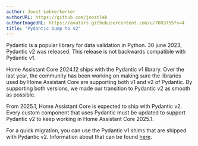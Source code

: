 ```yaml
---
author: Joost Lekkerkerker
authorURL: https://github.com/joostlek
authorImageURL: https://avatars.githubusercontent.com/u/7083755?v=4
title: "Pydantic bump to v2"
---
```


Pydantic is a popular library for data validation in Python.
30 june 2023, Pydantic v2 was released.
This release is not backwards compatible with Pydantic v1.

Home Assistant Core 2024.12 ships with the Pydantic v1 library.
Over the last year, the community has been working on making sure the libraries used by Home Assistant Core are supporting both v1 and v2 of Pydantic.
By supporting both versions, we made our transition to Pydantic v2 as smooth as possible.

From 2025.1, Home Assistant Core is expected to ship with Pydantic v2.
Every custom component that uses Pydantic must be updated to support Pydantic v2 to keep working in Home Assistant Core 2025.1.

For a quick migration, you can use the Pydantic v1 shims that are shipped with Pydantic v2.
Information about that can be found [here](https://docs.pydantic.dev/latest/migration/#using-pydantic-v1-features-in-a-v1v2-environment).